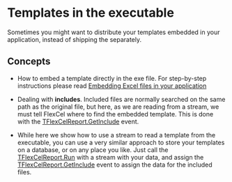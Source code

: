 # Templates in the executable

Sometimes you might want to distribute your templates embedded in your application,
instead of shipping the separately.

## Concepts

- How to embed a template directly in the exe file. For
  step-by-step instructions please read [Embedding Excel files in your application](https://doc.tmssoftware.com/flexcel/vcl/tips/embedding-excel-files-in-your-application.html) 


- Dealing with **includes**. Included files are normally searched on
  the same path as the original file, but here, as we are reading
  from a stream, we must tell FlexCel where to find the embedded
  template. This is done with the [TFlexCelReport.GetInclude](https://doc.tmssoftware.com/flexcel/vcl/api/FlexCel.Report/TFlexCelReport/GetInclude.html) event.

- While here we show how to use a stream to read a template from the
  executable, you can use a very similar approach to store your
  templates on a database, or on any place you like. Just call the
  [TFlexCelReport.Run](https://doc.tmssoftware.com/flexcel/vcl/api/FlexCel.Report/TFlexCelReport/Run.html) with a stream with your data, and
  assign the [TFlexCelReport.GetInclude](https://doc.tmssoftware.com/flexcel/vcl/api/FlexCel.Report/TFlexCelReport/GetInclude.html) event to assign the data for the included
  files.
